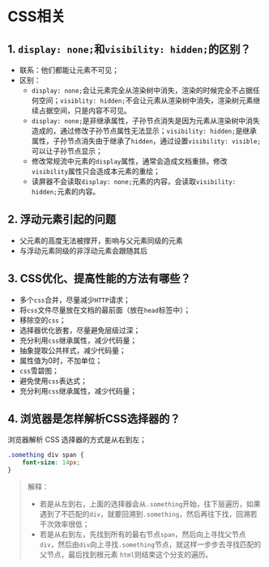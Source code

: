 # CSS相关
## 1. `display: none;`和`visibility: hidden;`的区别？
- 联系：他们都能让元素不可见；
- 区别：
    - `display: none;`会让元素完全从渲染树中消失，渲染的时候完全不占据任何空间；`visiblity: hidden;`不会让元素从渲染树中消失，渲染树元素继续占据空间，只是内容不可见。
    - `display: none;`是非继承属性，子孙节点消失是因为元素从渲染树中消失造成的，通过修改子孙节点属性无法显示；`visibility: hidden;`是继承属性，子孙节点消失由于继承了`hidden`，通过设置`visibility: visible;`可以让子孙节点显示；
    - 修改常规流中元素的`display`属性，通常会造成文档重排。修改`visibility`属性只会造成本元素的重绘；
    - 读屏器不会读取`display: none;`元素的内容，会读取`visibility: hidden;`元素的内容。

## 2. 浮动元素引起的问题
- 父元素的高度无法被撑开，影响与父元素同级的元素
- 与浮动元素同级的非浮动元素会跟随其后

## 3. CSS优化、提高性能的方法有哪些？
- 多个`css`合并，尽量减少`HTTP`请求；
- 将`css`文件尽量放在文档的最前面（放在`head`标签中）；
- 移除空的`css`；
- 选择器优化嵌套，尽量避免层级过深；
- 充分利用`css`继承属性，减少代码量；
- 抽象提取公共样式，减少代码量；
- 属性值为0时，不加单位；
- `css`雪碧图；
- 避免使用`css`表达式；
- 充分利用`css`继承属性，减少代码量；

## 4. 浏览器是怎样解析CSS选择器的？
浏览器解析 CSS 选择器的方式是从右到左；
```css
.something div span {
    font-size: 14px;
}
```
> 解释：
> - 若是从左到右，上面的选择器会从`.something`开始，往下层遍历，如果遇到了不匹配的`div`，就要回溯到`.something`，然后再往下找，回溯若干次效率很低；
> - 若是从右到左，先找到所有的最右节点`span`，然后向上寻找父节点`div`，然后由`div`向上寻找`.something`节点，就这样一步步去寻找匹配的父节点，最后找到根元素 `html`则结束这个分支的遍历。
